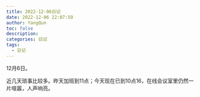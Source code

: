 ```yaml
---
title: 2022-12-06日记
date: 2022-12-06 22:07:59
author: YangQun
toc: false
description:
categories: 日记
tags:
  - 日记
---
```


12月6日。

近几天琐事比较多。昨天加班到11点；今天现在已到10点16，在线会议室里仍然一片喧嚣，人声响亮。

